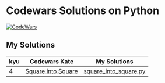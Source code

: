 # Codewars Solutions on Python

[![CodeWars](https://www.codewars.com/users/adrianblade/badges/large)](https://www.codewars.com/users/adrianblade)


## My Solutions
| kyu | Codewars Kate | My Solutions |
| --- | --- | --- |
| 4 | [Square into Square](https://www.codewars.com/kata/square-into-squares-protect-trees) | [square_into_square.py](https://github.com/adrianblade/codewars_python_solution/blob/master/square_into_square.py) |

